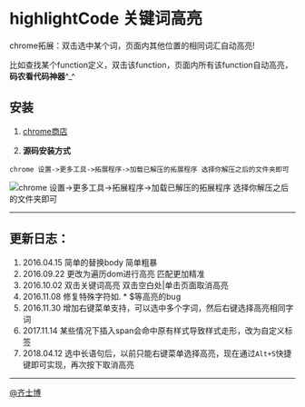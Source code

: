 # highlightCode 关键词高亮
chrome拓展：双击选中某个词，页面内其他位置的相同词汇自动高亮!

比如查找某个function定义，双击该function，页面内所有该function自动高亮，**码农看代码神器**^_^

## 安装
1. [chrome商店](https://chrome.google.com/webstore/detail/%E5%85%B3%E9%94%AE%E8%AF%8D%E5%8F%8C%E5%87%BB%E8%87%AA%E5%8A%A8%E9%AB%98%E4%BA%AE/hiemiigjnmkjedjibioplldlbkhekbjk?gl=CN)

2. **源码安装方式**

`chrome 设置->更多工具->拓展程序->加载已解压的拓展程序 选择你解压之后的文件夹即可`

![chrome 设置->更多工具->拓展程序->加载已解压的拓展程序 选择你解压之后的文件夹即可](http://ww1.sinaimg.cn/large/71405cabjw1f82dhkldiwj21kw0e3why.jpg)

----------------------------

## 更新日志：

1. 2016.04.15 简单的替换body 简单粗暴
2. 2016.09.22 更改为遍历dom进行高亮 匹配更加精准
3. 2016.10.02 双击关键词高亮 双击空白处|单击页面取消高亮
4. 2016.11.08 修复特殊字符如. * $等高亮的bug
5. 2016.11.30 增加右键菜单支持，可以选中多个字词，然后右键选择高亮相同字词
6. 2017.11.14 某些情况下插入span会命中原有样式导致样式走形，改为自定义标签
7. 2018.04.12 选中长语句后，以前只能右键菜单选择高亮，现在通过`Alt+S`快捷键即可实现，再次按下取消高亮

----------------------------

[@齐士博](http://www.weibo.com/shiboooo)
